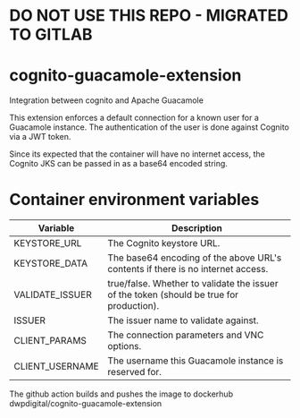 # DO NOT USE THIS REPO - MIGRATED TO GITLAB

# cognito-guacamole-extension
Integration between cognito and Apache Guacamole

This extension enforces a default connection for a known user for a Guacamole instance.
The authentication of the user is done against Cognito via a JWT token.

Since its expected that the container will have no internet access, the Cognito JKS can be
passed in as a base64 encoded string.

# Container environment variables

| Variable | Description |
|----------|-------------|
KEYSTORE_URL    | The Cognito keystore URL.
KEYSTORE_DATA   | The base64 encoding of the above URL's contents if there is no internet access.
VALIDATE_ISSUER | true/false. Whether to validate the issuer of the token (should be true for production).
ISSUER          | The issuer name to validate against.
CLIENT_PARAMS   | The connection parameters and VNC options.
CLIENT_USERNAME | The username this Guacamole instance is reserved for.

The github action builds and pushes the image to dockerhub dwpdigital/cognito-guacamole-extension
